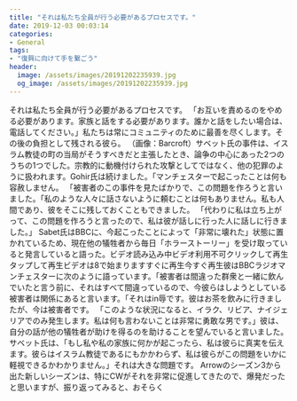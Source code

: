 ```yaml
---
title: "それは私たち全員が行う必要があるプロセスです。"
date: 2019-12-03 00:03:14
categories:
- General
tags:
- "復興に向けて手を繋ごう"
header:
  image: /assets/images/20191202235939.jpg
  og_image: /assets/images/20191202235939.jpg
---
```


それは私たち全員が行う必要があるプロセスです。 「お互いを責めるのをやめる必要があります。家族と話をする必要があります。誰かと話をしたい場合は、電話してください。」私たちは常にコミュニティのために最善を尽くします。その後の負担として残される彼ら。 （画像：Barcroft）サベット氏の事件は、イスラム教徒の町の当局がそうすべきだと主張したとき、論争の中心にあった2つのうちの1つでした。宗教的に動機付けられた攻撃としてではなく、他の犯罪のように扱われます。Gohir氏は続けました。「マンチェスターで起こったことは何も容赦しません。 「被害者のこの事件を見たばかりで、この問題を作ろうと言いました。「私のような人々に話さないように頼むことは何もありません。私も人間であり、彼をそこに残しておくこともできました。 「代わりに私は立ち上がって、この問題を作ろうと言ったので、私は彼が話しに行った人に話しに行きました。」 Sabet氏はBBCに、今起こったことによって「非常に壊れた」状態に置かれているため、現在他の犠牲者から毎日「ホラーストーリー」を受け取っていると発言していると語った。ビデオ読み込み中ビデオ利用不可クリックして再生タップして再生ビデオは8で始まりますすぐに再生今すぐ再生彼はBBCラジオマンチェスターに次のように語っています。「被害者は間違った群衆と一緒に飲んでいたと言う前に、それはすべて間違っているので、今彼らはしようとしている被害者は関係にあると言います。「それはin辱です。彼はお茶を飲みに行きましたが、今は被害者です。 「このような状況になると、イラク、リビア、ナイジェリアでのみ発生します。私は何も言わないことは非常に勇敢な男です。」彼は、自分の話が他の犠牲者が助けを得るのを助けることを望んでいると言いました。サベット氏は、「もし私や私の家族に何かが起こったら、私は彼らに真実を伝えます。彼らはイスラム教徒であるにもかかわらず、私は彼らがこの問題をいかに軽視できるかわかりません。」それは大きな問題です。 Arrowのシーズン3から出た新しいシーズンは、特にCWがそれを非常に促進してきたので、爆発だったと思いますが、振り返ってみると、おそらく
